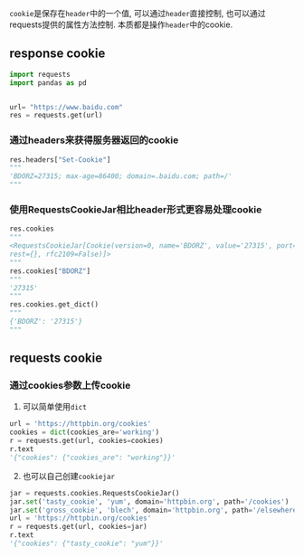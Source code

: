 
`cookie`是保存在`header`中的一个值, 可以通过`header`直接控制, 也可以通过requests提供的属性方法控制. 本质都是操作`header`中的cookie.



## response cookie

```python
import requests
import pandas as pd


url= "https://www.baidu.com"
res = requests.get(url)

```


### 通过headers来获得服务器返回的cookie
```python
res.headers["Set-Cookie"]
"""
'BDORZ=27315; max-age=86400; domain=.baidu.com; path=/'
"""
```

### 使用RequestsCookieJar相比header形式更容易处理cookie
```python
res.cookies
"""
<RequestsCookieJar[Cookie(version=0, name='BDORZ', value='27315', port=None, port_specified=False, domain='.baidu.com', domain_specified=True, domain_initial_dot=True, path='/', path_specified=True, secure=False, expires=1676017680, discard=False, comment=None, comment_url=None, 
rest={}, rfc2109=False)]>
"""
res.cookies["BDORZ"]
"""
'27315'
"""
res.cookies.get_dict()
"""
{'BDORZ': '27315'}
"""
```


## requests cookie

### 通过cookies参数上传cookie
1. 可以简单使用`dict`
```python
url = 'https://httpbin.org/cookies'
cookies = dict(cookies_are='working')
r = requests.get(url, cookies=cookies)
r.text
'{"cookies": {"cookies_are": "working"}}'
```

2. 也可以自己创建`cookiejar`

```python
jar = requests.cookies.RequestsCookieJar()
jar.set('tasty_cookie', 'yum', domain='httpbin.org', path='/cookies')
jar.set('gross_cookie', 'blech', domain='httpbin.org', path='/elsewhere')
url = 'https://httpbin.org/cookies'
r = requests.get(url, cookies=jar)
r.text
'{"cookies": {"tasty_cookie": "yum"}}'
```